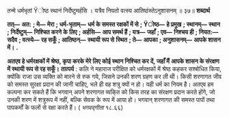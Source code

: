  

तन्मे धर्मभृतां Ÿोष्ठ स्थानं निर्देष्टुमर्हसि । यत्रैव नियतो वत्स्य आतिष्ठंस्तेऽनुशासनम् ॥ ३७॥ **शब्दार्थ** 

**तत्—** **अत:** **; मे—** **मेरा** **; धर्म-भृताम्—** **धर्म के समस्त रक्षकों में से** **; Ÿोष्ठ—** **हे प्रमुख** **; स्थानम्—** **स्थान** **; निर्देष्टुम्—** **निश्चित करने के** **लिए** **; अर्हसि—** **आप समर्थ हैं** **; यत्र—** **जहाँ** **; एव—** **निश्चय ही** **; नियत:—** **सदैव** **; वत्स्ये—** **रह सकूँ** **; आतिष्ठन्—** **स्थायी रूप से** **स्थित** **; ते—** **आपका** **; अनुशासनम्—** **आपके शासन में।** **.** 

**अतएव हे धर्मरक्षकों में श्रेष्ठ, कृपा करके मेरे लिए कोई स्थान निश्चित कर दें, जहाँ मैं** **आपके शासन के संरक्षण में स्थायी रूप से रह सकूँ।** **तात्पर्य** : कलि ने महाराज परीक्षित को धर्मरक्षकों में श्रेष्ठ कहकर सश्बोधित किया, क्योंकि राजा उस व्यक्ति को मारने से रुक गये, जिसने उनकी शरण ग्रहण कर ली थी। किसी शरणागत जीव को समस्त सुरक्षा प्रदान की जानी चाहिए, भले ही वह शत्रु क्यों न हो। यही धर्म का नियम है। अतएव हम कल्पना कर सकते हैं कि भगवान् अपने शरणागत व्यकि्त को किस तरह का संरक्षण प्रदान करते होंगे, जो उनकी शरण में शत्रुरूप में नहीं, बल्कि सेवक के रूप में आया हो। भगवान् शरणागत की समस्त पापों तथा पापकर्मों के फलों से रक्षा करते हैं। ( *भगवद्गीता* १८.६६) 